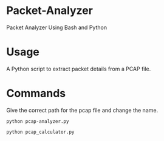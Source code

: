 # Packet-Analyzer
Packet Analyzer Using Bash and Python

# Usage
A Python script to extract packet details from a PCAP file.

# Commands
Give the correct path for the pcap file and change the name.
<br>

` python pcap-analyzer.py `

` python pcap_calculator.py `

